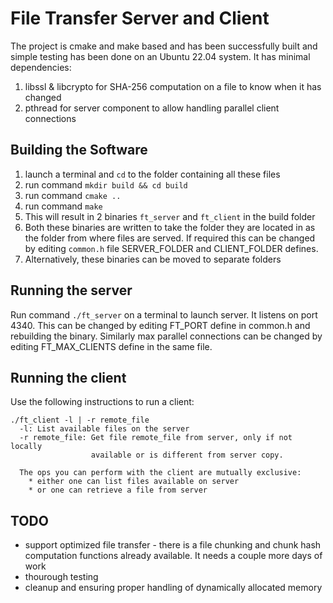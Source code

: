 File Transfer Server and Client
===============================

The project is cmake and make based and has been successfully built and simple testing has been done on 
an Ubuntu 22.04 system. It has minimal dependencies:
1. libssl & libcrypto for SHA-256 computation on a file to know when it has changed
2. pthread for server component to allow handling parallel client connections

Building the Software
---------------------

1. launch a terminal and `cd` to the folder containing all these files
2. run command `mkdir build && cd build`
3. run command `cmake ..`
4. run command `make`
5. This will result in 2 binaries `ft_server` and `ft_client` in the build folder
6. Both these binaries are written to take the folder they are located in as the folder from where files are served.
   If required this can be changed by editing `common.h` file SERVER_FOLDER and CLIENT_FOLDER defines.
7. Alternatively, these binaries can be moved to separate folders

Running the server
------------------
Run command `./ft_server` on a terminal to launch server. It listens on port 4340. This can be changed by editing
FT_PORT define in common.h and rebuilding the binary. Similarly max parallel connections can be changed by editing
FT_MAX_CLIENTS define in the same file.

Running the client
------------------
Use the following instructions to run a client:
```
./ft_client -l | -r remote_file
  -l: List available files on the server
  -r remote_file: Get file remote_file from server, only if not locally
                  available or is different from server copy.

  The ops you can perform with the client are mutually exclusive:
    * either one can list files available on server
    * or one can retrieve a file from server
``````

TODO
----
* support optimized file transfer - there is a file chunking and chunk hash computation functions already available. It needs a couple more days of work
* thourough testing
* cleanup and ensuring proper handling of dynamically allocated memory
